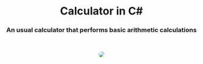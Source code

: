 <h1 align="center">Calculator in C#</h1>
<h3 align="center">An usual calculator that performs basic arithmetic calculations</h3>
<br />
<p align="center">
<img style="border-radius: 10px" src="https://github.com/IsolatedThinker117/Calculator-in-CSharp/blob/main/img/Calculator.jpg">
</p>

